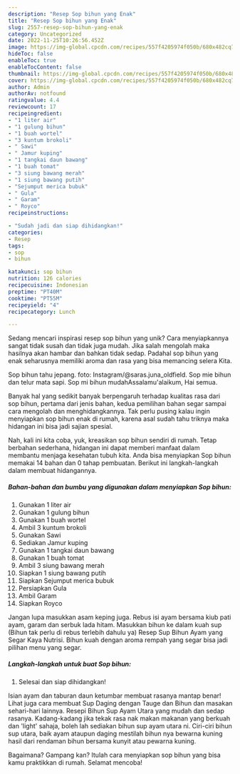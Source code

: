```yaml
---
description: "Resep Sop bihun yang Enak"
title: "Resep Sop bihun yang Enak"
slug: 2557-resep-sop-bihun-yang-enak
category: Uncategorized
date: 2022-11-25T10:26:56.452Z
image: https://img-global.cpcdn.com/recipes/557f4205974f050b/680x482cq70/sop-bihun-foto-resep-utama.jpg
hideToc: false
enableToc: true
enableTocContent: false
thumbnail: https://img-global.cpcdn.com/recipes/557f4205974f050b/680x482cq70/sop-bihun-foto-resep-utama.jpg
cover: https://img-global.cpcdn.com/recipes/557f4205974f050b/680x482cq70/sop-bihun-foto-resep-utama.jpg
author: Admin
authorAv: notfound
ratingvalue: 4.4
reviewcount: 17
recipeingredient:
- "1 liter air"
- "1 gulung bihun"
- "1 buah wortel"
- "3 kuntum brokoli"
- " Sawi"
- " Jamur kuping"
- "1 tangkai daun bawang"
- "1 buah tomat"
- "3 siung bawang merah"
- "1 siung bawang putih"
- "Sejumput merica bubuk"
- " Gula"
- " Garam"
- " Royco"
recipeinstructions:

- "Sudah jadi dan siap dihidangkan!"
categories:
- Resep
tags:
- sop
- bihun

katakunci: sop bihun 
nutrition: 126 calories
recipecuisine: Indonesian
preptime: "PT40M"
cooktime: "PT55M"
recipeyield: "4"
recipecategory: Lunch

---
```





Sedang mencari inspirasi resep sop bihun yang unik? Cara menyiapkannya sangat tidak susah dan tidak juga mudah. Jika salah mengolah maka hasilnya akan hambar dan bahkan tidak sedap. Padahal sop bihun yang enak seharusnya memiliki aroma dan rasa yang bisa memancing selera Kita.





Sop bihun tahu jepang. foto: Instagram/@saras.juna_oldfield. Sop mie bihun dan telur mata sapi. Sop mi bihun mudahAssalamu&#39;alaikum, Hai semua.

Banyak hal yang sedikit banyak berpengaruh terhadap kualitas rasa dari sop bihun, pertama dari jenis bahan, kedua pemilihan bahan segar sampai cara mengolah dan menghidangkannya. Tak perlu pusing kalau ingin menyiapkan sop bihun enak di rumah, karena asal sudah tahu triknya maka hidangan ini bisa jadi sajian spesial.






Nah, kali ini kita coba, yuk, kreasikan sop bihun sendiri di rumah. Tetap berbahan sederhana, hidangan ini dapat memberi manfaat dalam membantu menjaga kesehatan tubuh kita. Anda bisa menyiapkan Sop bihun memakai 14 bahan dan 0 tahap pembuatan. Berikut ini langkah-langkah dalam membuat hidangannya.

<!--inarticleads1-->

##### Bahan-bahan dan bumbu yang digunakan dalam menyiapkan Sop bihun:

1. Gunakan 1 liter air
1. Gunakan 1 gulung bihun
1. Gunakan 1 buah wortel
1. Ambil 3 kuntum brokoli
1. Gunakan  Sawi
1. Sediakan  Jamur kuping
1. Gunakan 1 tangkai daun bawang
1. Gunakan 1 buah tomat
1. Ambil 3 siung bawang merah
1. Siapkan 1 siung bawang putih
1. Siapkan Sejumput merica bubuk
1. Persiapkan  Gula
1. Ambil  Garam
1. Siapkan  Royco


Jangan lupa masukkan asam keping juga. Rebus isi ayam bersama kiub pati ayam, garam dan serbuk lada hitam. Masukkan bihun ke dalam kuah sup (Bihun tak perlu di rebus terlebih dahulu ya) Resep Sup Bihun Ayam yang Segar Kaya Nutrisi. Bihun kuah dengan aroma rempah yang segar bisa jadi pilihan menu yang segar. 

<!--inarticleads2-->

##### Langkah-langkah untuk buat Sop bihun:


1. Selesai dan siap dihidangkan!

Isian ayam dan taburan daun ketumbar membuat rasanya mantap benar! Lihat juga cara membuat Sup Daging dengan Tauge dan Bihun dan masakan sehari-hari lainnya. Resepi Bihun Sup Ayam Utara yang mudah dan sedap rasanya. Kadang-kadang jika tekak rasa nak makan makanan yang berkuah dan &#39;light&#39; sahaja, boleh lah sediakan bihun sup ayam utara ni. Ciri-ciri bihun sup utara, baik ayam ataupun daging mestilah bihun nya bewarna kuning hasil dari rendaman bihun bersama kunyit atau pewarna kuning. 

Bagaimana? Gampang kan? Itulah cara menyiapkan sop bihun yang bisa kamu praktikkan di rumah. Selamat mencoba!
